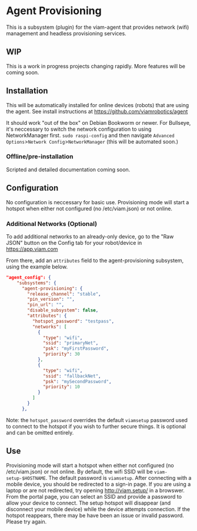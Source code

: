 # Agent Provisioning
This is a subsystem (plugin) for the viam-agent that provides network (wifi) management and headless provisioning services.

## WIP
This is a work in progress projects changing rapidly. More features will be coming soon.

## Installation
This will be automatically installed for online devices (robots) that are using the agent. See install instructions at https://github.com/viamrobotics/agent

It should work "out of the box" on Debian Bookworm or newer. For Bullseye, it's neccessary to switch the network configuration to using NetworkManager first. `sudo raspi-config` and then navigate `Advanced Options`>`Network Config`>`NetworkManager` (this will be automated soon.)

### Offline/pre-installation
Scripted and detailed documentation coming soon.

## Configuration
No configuration is neccessary for basic use. Provisioning mode will start a hotspot when either not configured (no /etc/viam.json) or not online.

### Additional Networks (Optional)
To add additional networks to an already-only device, go to the "Raw JSON" button on the Config tab for your robot/device in https://app.viam.com

From there, add an `attributes` field to the agent-provisioning subsystem, using the example below.

```json
"agent_config": {
    "subsystems": {
      "agent-provisioning": {
        "release_channel": "stable",
        "pin_version": "",
        "pin_url": "",
        "disable_subsystem": false,
        "attributes": {
          "hotspot_password": "testpass",
          "networks": [
            {
              "type": "wifi",
              "ssid": "primaryNet",
              "psk": "myFirstPassword",
              "priority": 30
            },
            {
              "type": "wifi",
              "ssid": "fallbackNet",
              "psk": "mySecondPassword",
              "priority": 10
            }
          ]
        }
      },
```
Note: the `hotspot_password` overrides the default `viamsetup` password used to connect to the hotspot if you wish to further secure things. It is optional and can be omitted entirely.

## Use
Provisioning mode will start a hotspot when either not configured (no /etc/viam.json) or not online. By default, the wifi SSID will be `viam-setup-$HOSTNAME`. The default password is `viamsetup`. After connecting with a mobile device, you should be redirected to a sign-in page. If you are using a laptop or are not redirected, try opening http://viam.setup/ in a browswer. From the portal page, you can select an SSID and provide a password to allow your device to connect. The setup hotspot will disappear (and disconnect your mobile device) while the device attempts connection. If the hotspot reappears, there may be have been an issue or invalid password. Please try again.
